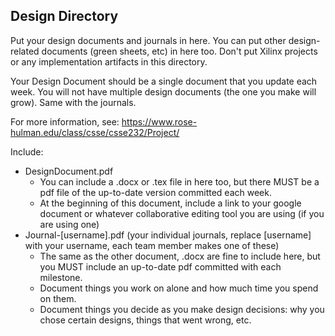 Design Directory
--------------------------------------

Put your design documents and journals in here. You can put other design-related documents (green sheets, etc) in here too.  Don't put Xilinx projects or any implementation artifacts in this directory.

Your Design Document should be a single document that you update each week.  You will not have multiple design documents (the one you make will grow).  Same with the journals.

For more information, see:
https://www.rose-hulman.edu/class/csse/csse232/Project/

Include:
* DesignDocument.pdf 
  - You can include a .docx or .tex file in here too, but there MUST be a pdf file of the up-to-date version committed each week.
  - At the beginning of this document, include a link to your google document or whatever collaborative editing tool you are using (if you are using one)
* Journal-[username].pdf (your individual journals, replace [username] with your username, each team member makes one of these)
  - The same as the other document, .docx are fine to include here, but you MUST include an up-to-date pdf committed with each milestone.
  - Document things you work on alone and how much time you spend on them.
  - Document things you decide as you make design decisions: why you chose certain designs, things that went wrong, etc.
